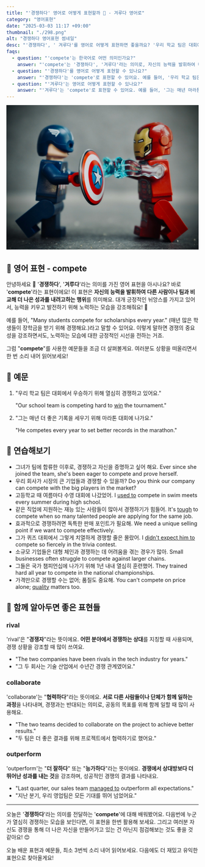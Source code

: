 ```yaml
---
title: "'경쟁하다' 영어로 어떻게 표현할까 ️🏅 - 겨루다 영어로"
category: "영어표현"
date: "2025-03-03 11:17 +09:00"
thumbnail: "./298.png"
alt: "경쟁하다 영어표현 썸네일"
desc: "'경쟁하다', ' 겨루다'를 영어로 어떻게 표현하면 좋을까요? '우리 학교 팀은 대회에서 우승하기 위해 열심히 경쟁하고 있어요.', '그는 매년 마라톤 대회에서 더 좋은 기록을 세우기 위해 경쟁해요.' 등을 영어로 표현하는 법을 배워봅시다. 다양한 예문을 통해서 연습하고 본인의 표현으로 만들어 보세요."
faqs:
  - question: "'compete'는 한국어로 어떤 의미인가요?"
    answer: "'compete'는 '경쟁하다', '겨루다'라는 의미로, 자신의 능력을 발휘하여 다른 사람이나 팀과 비교해 더 나은 성과를 내려고 하는 행위를 나타내요."
  - question: "'경쟁하다'를 영어로 어떻게 표현할 수 있나요?"
    answer: "'경쟁하다'는 'compete'로 표현할 수 있어요. 예를 들어, '우리 학교 팀은 대회에서 우승하기 위해 열심히 경쟁하고 있어요.'는 'Our school team is competing hard to win the tournament.'로 말할 수 있어요."
  - question: "'겨루다'는 영어로 어떻게 표현할 수 있나요?"
    answer: "'겨루다'는 'compete'로 표현할 수 있어요. 예를 들어, '그는 매년 마라톤 대회에서 더 좋은 기록을 세우기 위해 경쟁해요.'는 'He competes every year to set better records in the marathon.'으로 말할 수 있어요."
---
```


![캡틴 아메리카와 아이언맨 레고가 싸운다](./298-1.jpg)

## 🌟 영어 표현 - compete

안녕하세요 👋 '**경쟁하다**', '**겨루다**'라는 의미를 가진 영어 표현을 아시나요? 바로 '**compete**'라는 표현이에요! 이 표현은 **자신의 능력을 발휘하여 다른 사람이나 팀과 비교해 더 나은 성과를 내려고하는 행위**를 의미해요. 대개 긍정적인 뉘앙스를 가지고 있어서, 능력을 키우고 발전하기 위해 노력하는 모습을 강조해줘요! 🚀

예를 들어, "Many students compete for scholarships every year." (매년 많은 학생들이 장학금을 받기 위해 경쟁해요.)라고 말할 수 있어요. 이렇게 말하면 경쟁의 중요성을 강조하면서도, 노력하는 모습에 대한 긍정적인 시선을 전하는 거죠.

그럼 "**compete**"를 사용한 예문들을 조금 더 살펴볼게요. 여러분도 상황을 떠올리면서 한 번 소리 내어 읽어보세요!

## 📖 예문

1. "우리 학교 팀은 대회에서 우승하기 위해 열심히 경쟁하고 있어요."

   "Our school team is competing hard to [win](/blog/in-english/456.win/) the tournament."

2. "그는 매년 더 좋은 기록을 세우기 위해 마라톤 대회에 나가요."

   "He competes every year to set better records in the marathon."

## 💬 연습해보기

<ul data-interactive-list>
  <li data-interactive-item>
    <span data-toggler>그녀가 팀에 합류한 이후로, 경쟁하고 자신을 증명하고 싶어 해요.</span>
    <span data-answer>Ever since she joined the team, she's been eager to compete and prove herself.</span>
  </li>
  <li data-interactive-item>
    <span data-toggler>우리 회사가 시장의 큰 기업들과 경쟁할 수 있을까?</span>
    <span data-answer>Do you think our company can compete with the big players in the market?</span>
  </li>
  <li data-interactive-item>
    <span data-toggler>고등학교 때 여름마다 수영 대회에 나갔었어.</span>
    <span data-answer>I <a href="/blog/in-english/143.used-to/">used to</a> compete in swim meets every summer during high school.</span>
  </li>
  <li data-interactive-item>
    <span data-toggler>같은 직업에 지원하는 재능 있는 사람들이 많아서 경쟁하기가 힘들어.</span>
    <span data-answer>It's <a href="/blog/in-english/183.tough/">tough</a> to compete when so many talented people are applying for the same job.</span>
  </li>
  <li data-interactive-item>
    <span data-toggler>효과적으로 경쟁하려면 독특한 판매 포인트가 필요해.</span>
    <span data-answer>We need a unique selling point if we want to compete effectively.</span>
  </li>
  <li data-interactive-item>
    <span data-toggler>그가 퀴즈 대회에서 그렇게 치열하게 경쟁할 줄은 몰랐어.</span>
    <span data-answer>I <a href="/blog/in-english/018.didn't-expect-to-do/">didn't expect him to</a> compete so fiercely in the trivia contest.</span>
  </li>
  <li data-interactive-item>
    <span data-toggler>소규모 기업들은 대형 체인과 경쟁하는 데 어려움을 겪는 경우가 많아.</span>
    <span data-answer>Small businesses often struggle to compete against larger chains.</span>
  </li>
  <li data-interactive-item>
    <span data-toggler>그들은 국가 챔피언십에 나가기 위해 1년 내내 열심히 훈련했어.</span>
    <span data-answer>They trained hard all year to compete in the national championships.</span>
  </li>
  <li data-interactive-item>
    <span data-toggler>가격만으로 경쟁할 수는 없어; 품질도 중요해.</span>
    <span data-answer>You can't compete on price alone; <a href="/blog/in-english/304.quality/">quality</a> matters too.</span>
  </li>
</ul>

## 🤝 함께 알아두면 좋은 표현들

### rival

'rival'은 "**경쟁자**"라는 뜻이에요. **어떤 분야에서 경쟁하는 상대**를 지칭할 때 사용되며, 경쟁 상황을 강조할 때 많이 쓰여요.

- "The two companies have been rivals in the tech industry for years."
- "그 두 회사는 기술 산업에서 수년간 경쟁 관계였어요."

### collaborate

'collaborate'는 "**협력하다**"라는 뜻이에요. **서로 다른 사람들이나 단체가 함께 일하는 과정**을 나타내며, 경쟁과는 반대되는 의미로, 공동의 목표를 위해 함께 일할 때 많이 사용해요.

- "The two teams decided to collaborate on the project to achieve better results."
- "두 팀은 더 좋은 결과를 위해 프로젝트에서 협력하기로 했어요."

### outperform

'outperform'는 "**더 잘하다**" 또는 "**능가하다**"라는 뜻이에요. **경쟁에서 상대방보다 더 뛰어난 성과를 내는 것**을 강조하며, 성공적인 경쟁의 결과를 나타내요.

- "Last quarter, our sales team [managed to](/blog/in-english/175.manage-to/) outperform all expectations."
- "지난 분기, 우리 영업팀은 모든 기대를 뛰어 넘었어요."

---

오늘은 '**경쟁하다**'라는 의미를 전달하는 '**compete**'에 대해 배워봤어요. 다음번에 누군가 열심히 경쟁하는 모습을 보인다면, 이 표현을 한번 활용해 보세요. 그리고 여러분 자신도 경쟁을 통해 더 나은 자신을 만들어가고 있는 건 아닌지 점검해보는 것도 좋을 것 같아요! 😊

오늘 배운 표현과 예문들, 최소 3번씩 소리 내어 읽어보세요. 다음에도 더 재밌고 유익한 표현으로 찾아올게요!
